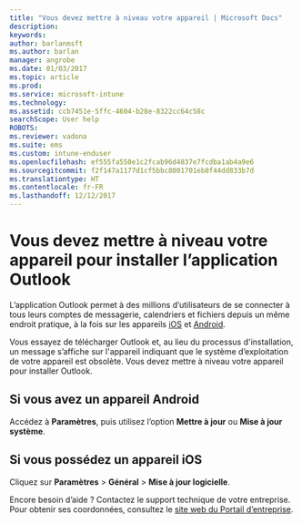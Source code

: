 ```yaml
---
title: "Vous devez mettre à niveau votre appareil | Microsoft Docs"
description: 
keywords: 
author: barlanmsft
ms.author: barlan
manager: angrobe
ms.date: 01/03/2017
ms.topic: article
ms.prod: 
ms.service: microsoft-intune
ms.technology: 
ms.assetid: ccb7451e-5ffc-4604-b28e-8322cc64c58c
searchScope: User help
ROBOTS: 
ms.reviewer: vadona
ms.suite: ems
ms.custom: intune-enduser
ms.openlocfilehash: ef555fa550e1c2fcab96d4837e7fcdba1ab4a9e6
ms.sourcegitcommit: f2f147a1177d1cf5bbc8001701eb8f44dd833b7d
ms.translationtype: HT
ms.contentlocale: fr-FR
ms.lasthandoff: 12/12/2017
---
```

# <a name="you-need-to-upgrade-your-device-to-install-the-outlook-app"></a>Vous devez mettre à niveau votre appareil pour installer l’application Outlook

L’application Outlook permet à des millions d’utilisateurs de se connecter à tous leurs comptes de messagerie, calendriers et fichiers depuis un même endroit pratique, à la fois sur les appareils [iOS](https://itunes.apple.com/us/app/microsoft-outlook-email-calendar/id951937596?mt=8) et [Android](https://play.google.com/store/apps/details?id=com.microsoft.office.outlook).

Vous essayez de télécharger Outlook et, au lieu du processus d'installation, un message s’affiche sur l'appareil indiquant que le système d’exploitation de votre appareil est obsolète. Vous devez mettre à niveau votre appareil pour installer Outlook.

## <a name="if-you-have-an-android-device"></a>Si vous avez un appareil Android
Accédez à **Paramètres**, puis utilisez l’option **Mettre à jour** ou **Mise à jour système**.

## <a name="if-you-have-an-ios-device"></a>Si vous possédez un appareil iOS
Cliquez sur **Paramètres** > **Général** > **Mise à jour logicielle**.

Encore besoin d’aide ? Contactez le support technique de votre entreprise. Pour obtenir ses coordonnées, consultez le [site web du Portail d’entreprise](https://portal.manage.microsoft.com#HelpDeskDialog).
